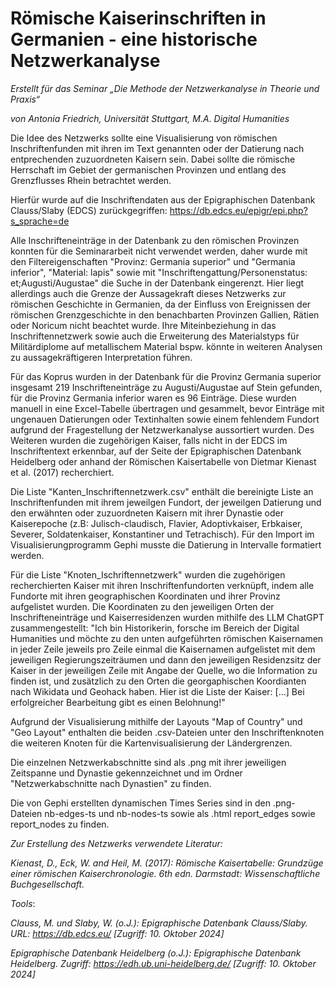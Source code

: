 # Römische Kaiserinschriften in Germanien - eine historische Netzwerkanalyse #

*Erstellt für das Seminar „Die Methode der Netzwerkanalyse in Theorie und Praxis“*

*von Antonia Friedrich, Universität Stuttgart, M.A. Digital Humanities*

Die Idee des Netzwerks sollte eine Visualisierung von römischen Inschriftenfunden mit ihren im Text genannten oder der Datierung nach entprechenden zuzuordneten Kaisern sein. Dabei sollte die römische Herrschaft im Gebiet der germanischen Provinzen und entlang des Grenzflusses Rhein betrachtet werden.

Hierfür wurde auf die Inschriftendaten aus der Epigraphischen Datenbank Clauss/Slaby (EDCS) zurückgegriffen: https://db.edcs.eu/epigr/epi.php?s_sprache=de

Alle Inschrifteneinträge in der Datenbank zu den römischen Provinzen konnten für die Seminararbeit nicht verwendet werden, daher wurde mit den Filtereigenschaften "Provinz: Germania superior" und "Germania inferior", "Material: lapis" sowie mit "Inschriftengattung/Personenstatus: et;Augusti/Augustae" die Suche in der Datenbank eingerenzt. Hier liegt allerdings auch die Grenze der Aussagekraft dieses Netzwerks zur römischen Geschichte in Germanien, da der Einfluss von Ereignissen der römischen Grenzgeschichte in den benachbarten Provinzen Gallien, Rätien oder Noricum nicht beachtet wurde. Ihre Miteinbeziehung in das Inschriftennetzwerk sowie auch die Erweiterung des Materialstyps für Militärdiplome auf metallischem Material bspw. könnte in weiteren Analysen zu aussagekräftigeren Interpretation führen.

Für das Koprus wurden in der Datenbank für die Provinz Germania superior insgesamt 219 Inschrifteneinträge zu Augusti/Augustae auf Stein gefunden, für die Provinz Germania inferior waren es 96 Einträge. Diese wurden manuell in eine Excel-Tabelle übertragen und gesammelt, bevor Einträge mit ungenauen Datierungen oder Textinhalten sowie einem fehlendem Fundort aufgrund der Fragestellung der Netzwerkanalyse aussortiert wurden. 
Des Weiteren wurden die zugehörigen Kaiser, falls nicht in der EDCS im Inschriftentext erkennbar, auf der Seite der Epigraphischen Datenbank Heidelberg oder anhand der Römischen Kaisertabelle von Dietmar Kienast et al. (2017) recherchiert.

Die Liste "Kanten_Inschriftennetzwerk.csv" enthält die bereinigte Liste an Inschriftenfunden mit ihrem jeweilgen Fundort, der jeweilgen Datierung und den erwähnten oder zuzuordneten Kaisern mit ihrer Dynastie oder Kaiserepoche (z.B: Julisch-claudisch, Flavier, Adoptivkaiser, Erbkaiser, Severer, Soldatenkaiser, Konstantiner und Tetrachisch). Für den Import im Visualisierungprogramm Gephi musste die Datierung in Intervalle formatiert werden.

Für die Liste "Knoten_Ischriftennetzwerk" wurden die zugehörigen recherchierten Kaiser mit ihren Inschriftenfundorten verknüpft, indem alle Fundorte mit ihren geographischen Koordinaten und ihrer Provinz aufgelistet wurden. Die Koordinaten zu den jeweiligen Orten der Inschrifteneinträge und Kaiserresidenzen wurden mithilfe des LLM ChatGPT zusammengestellt: "Ich bin Historikerin, forsche im Bereich der Digital Humanities und möchte zu den unten aufgeführten römischen Kaisernamen in jeder Zeile jeweils pro Zeile einmal die Kaisernamen aufgelistet mit dem jeweiligen Regierungszeiträumen und dann den jeweiligen Residenzsitz der Kaiser in der jeweiligen Zeile mit Angabe der Quelle, wo die Information zu finden ist, und zusätzlich zu den Orten die georgaphischen Koordianten nach Wikidata und Geohack haben.
Hier ist die Liste der Kaiser: [...] Bei erfolgreicher Bearbeitung gibt es einen Belohnung!"

Aufgrund der Visualisierung mithilfe der Layouts "Map of Country" und "Geo Layout" enthalten die beiden .csv-Dateien unter den Inschriftenknoten die weiteren Knoten für die Kartenvisualisierung der Ländergrenzen.

Die einzelnen Netzwerkabschnitte sind als .png mit ihrer jeweiligen Zeitspanne und Dynastie gekennzeichnet und im Ordner "Netzwerkabschnitte nach Dynastien" zu finden. 

Die von Gephi erstellten dynamischen Times Series sind in den .png-Dateien nb-edges-ts und nb-nodes-ts sowie als .html report_edges sowie report_nodes zu finden.





_Zur Erstellung des Netzwerks verwendete Literatur:_

_Kienast, D., Eck, W. and Heil, M. (2017): Römische Kaisertabelle: Grundzüge einer römischen Kaiserchronologie. 6th edn. Darmstadt: Wissenschaftliche Buchgesellschaft._

_Tools_:

_Clauss, M. und Slaby, W. (o.J.): Epigraphische Datenbank Clauss/Slaby. URL: https://db.edcs.eu/ [Zugriff: 10. Oktober 2024]_

_Epigraphische Datenbank Heidelberg (o.J.): Epigraphische Datenbank Heidelberg. Zugriff: https://edh.ub.uni-heidelberg.de/ [Zugriff: 10. Oktober 2024]_
